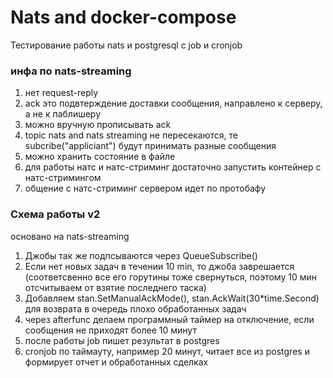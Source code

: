 # Nats and docker-compose
Тестирование работы nats и postgresql c job и cronjob

 		
 ### инфа по nats-streaming 
 1. нет request-reply
 2. ack это подвтерждение доставки сообщения, направлено к серверу, а не к паблишеру
 3. можно вручную прописывать ack  
 4. topic nats and nats streaming не пересекаются, те subcribe("appliciant") будут принимать разные сообщения  
 5. можно хранить состояние в файле  
 6. для работы натс и натс-стриминг достаточно запустить контейнер с натс-стримингом  
 7. общение с натс-стриминг сервером идет по протобафу
 
 
### Схема работы v2  
основано на nats-streaming  
1. Джобы так же подпсываются через QueueSubscribe()
2. Если нет новых задач в течении 10 min, то джоба заврешается
(соответсвенно все его горутины тоже свернуться, поэтому 10 мин отсчитываем от взятие последнего таска)  
3. Добавляем stan.SetManualAckMode(), stan.AckWait(30*time.Second) для возврата в очередь плохо обработанных задач
4. через afterfunc делаем программный таймер на отключение, если сообщения не приходят более 10 минут  
5. после работы job пишет результат в postgres  
6. cronjob по таймауту, например 20 минут, читает все из postgres и формирует отчет и обработанных сделках

